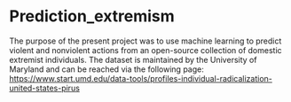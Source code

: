 # Prediction_extremism

The purpose of the present project was to use machine learning to predict violent and nonviolent actions from an open-source collection of domestic extremist individuals.
The dataset is maintained by the University of Maryland and can be reached via the following page: https://www.start.umd.edu/data-tools/profiles-individual-radicalization-united-states-pirus
